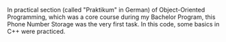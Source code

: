 In practical section (called "Praktikum" in German) of Object-Oriented Programming, which was a core course during my Bachelor Program, this Phone Number Storage was the very first task. In this code, some basics in C++ were practiced.
 
